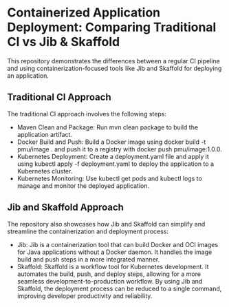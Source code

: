 # Containerized Application Deployment: Comparing Traditional CI vs Jib & Skaffold
This repository demonstrates the differences between a regular CI pipeline and using containerization-focused tools like Jib and Skaffold for deploying an application.

## Traditional CI Approach
The traditional CI approach involves the following steps:

- Maven Clean and Package: Run mvn clean package to build the application artifact.
- Docker Build and Push: Build a Docker image using docker build -t pmu/image . and push it to a registry with docker push pmu/image:1.0.0.
- Kubernetes Deployment: Create a deployment.yaml file and apply it using kubectl apply -f deployment.yaml to deploy the application to a Kubernetes cluster.
- Kubernetes Monitoring: Use kubectl get pods and kubectl logs to manage and monitor the deployed application.

## Jib and Skaffold Approach
The repository also showcases how Jib and Skaffold can simplify and streamline the containerization and deployment process:

- Jib: Jib is a containerization tool that can build Docker and OCI images for Java applications without a Docker daemon. It handles the image build and push steps in a more integrated manner.
- Skaffold: Skaffold is a workflow tool for Kubernetes development. It automates the build, push, and deploy steps, allowing for a more seamless development-to-production workflow.
By using Jib and Skaffold, the deployment process can be reduced to a single command, improving developer productivity and reliability.